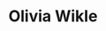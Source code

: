---
layout: profile
title: Olivia Wikle
job_title: Head of Digital Scholarship and Initiatives
author_name: Olivia
image: https://www.lib.iastate.edu/files/styles/image_block/public/images/2023-09/Wikle_Olivia.png?itok=7OsUJzdh
alt: portrait of Olivia Wikle
bio: Olivia manages the Digital Scholarship & Initiatives department and has expertise in static web and digital research.
projects: 
permalink: /people/olivia-wikle.html
---
